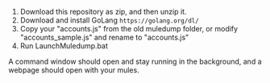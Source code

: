 1. Download this repository as zip, and then unzip it.
2. Download and install GoLang ``` https://golang.org/dl/ ```
3. Copy your "accounts.js" from the old muledump folder, or modify "accounts_sample.js" and rename to "accounts.js"
4. Run LaunchMuledump.bat

A command window should open and stay running in the background, and a webpage should open with your mules. 
